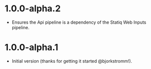 # 1.0.0-alpha.2

- Ensures the Api pipeline is a dependency of the Statiq Web Inputs pipeline.

# 1.0.0-alpha.1

- Initial version (thanks for getting it started @bjorkstromm!).